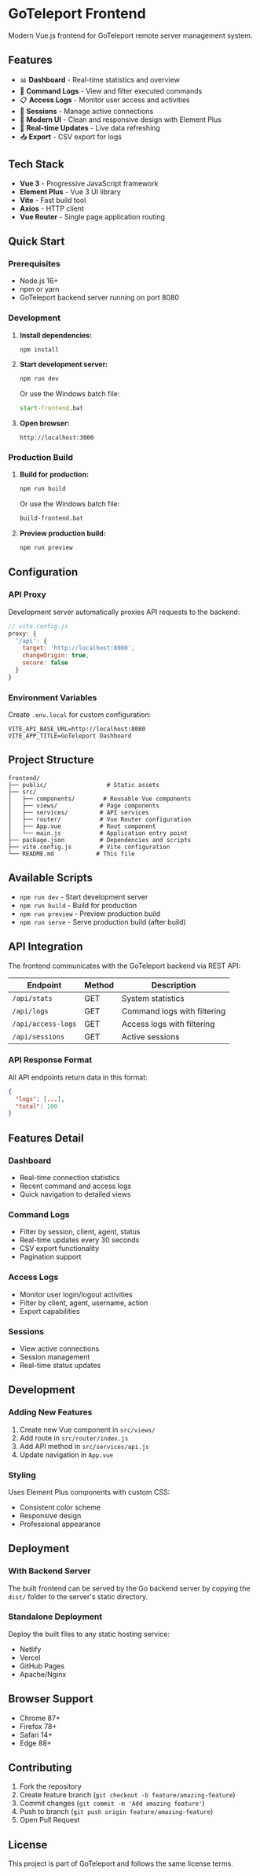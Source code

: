 # GoTeleport Frontend

Modern Vue.js frontend for GoTeleport remote server management system.

## Features

- 📊 **Dashboard** - Real-time statistics and overview
- 📝 **Command Logs** - View and filter executed commands
- 📋 **Access Logs** - Monitor user access and activities  
- 🔌 **Sessions** - Manage active connections
- 🎨 **Modern UI** - Clean and responsive design with Element Plus
- 🔄 **Real-time Updates** - Live data refreshing
- 📤 **Export** - CSV export for logs

## Tech Stack

- **Vue 3** - Progressive JavaScript framework
- **Element Plus** - Vue 3 UI library
- **Vite** - Fast build tool
- **Axios** - HTTP client
- **Vue Router** - Single page application routing

## Quick Start

### Prerequisites

- Node.js 16+ 
- npm or yarn
- GoTeleport backend server running on port 8080

### Development

1. **Install dependencies:**
   ```bash
   npm install
   ```

2. **Start development server:**
   ```bash
   npm run dev
   ```
   
   Or use the Windows batch file:
   ```cmd
   start-frontend.bat
   ```

3. **Open browser:**
   ```
   http://localhost:3000
   ```

### Production Build

1. **Build for production:**
   ```bash
   npm run build
   ```
   
   Or use the Windows batch file:
   ```cmd
   build-frontend.bat
   ```

2. **Preview production build:**
   ```bash
   npm run preview
   ```

## Configuration

### API Proxy

Development server automatically proxies API requests to the backend:

```javascript
// vite.config.js
proxy: {
  '/api': {
    target: 'http://localhost:8080',
    changeOrigin: true,
    secure: false
  }
}
```

### Environment Variables

Create `.env.local` for custom configuration:

```env
VITE_API_BASE_URL=http://localhost:8080
VITE_APP_TITLE=GoTeleport Dashboard
```

## Project Structure

```
frontend/
├── public/                 # Static assets
├── src/
│   ├── components/        # Reusable Vue components
│   ├── views/            # Page components
│   ├── services/         # API services
│   ├── router/           # Vue Router configuration
│   ├── App.vue           # Root component
│   └── main.js           # Application entry point
├── package.json          # Dependencies and scripts
├── vite.config.js        # Vite configuration
└── README.md            # This file
```

## Available Scripts

- `npm run dev` - Start development server
- `npm run build` - Build for production
- `npm run preview` - Preview production build
- `npm run serve` - Serve production build (after build)

## API Integration

The frontend communicates with the GoTeleport backend via REST API:

| Endpoint | Method | Description |
|----------|--------|-------------|
| `/api/stats` | GET | System statistics |
| `/api/logs` | GET | Command logs with filtering |
| `/api/access-logs` | GET | Access logs with filtering |
| `/api/sessions` | GET | Active sessions |

### API Response Format

All API endpoints return data in this format:
```json
{
  "logs": [...],
  "total": 100
}
```

## Features Detail

### Dashboard
- Real-time connection statistics
- Recent command and access logs
- Quick navigation to detailed views

### Command Logs
- Filter by session, client, agent, status
- Real-time updates every 30 seconds
- CSV export functionality
- Pagination support

### Access Logs
- Monitor user login/logout activities
- Filter by client, agent, username, action
- Export capabilities

### Sessions
- View active connections
- Session management
- Real-time status updates

## Development

### Adding New Features

1. Create new Vue component in `src/views/`
2. Add route in `src/router/index.js`
3. Add API method in `src/services/api.js`
4. Update navigation in `App.vue`

### Styling

Uses Element Plus components with custom CSS:
- Consistent color scheme
- Responsive design
- Professional appearance

## Deployment

### With Backend Server

The built frontend can be served by the Go backend server by copying the `dist/` folder to the server's static directory.

### Standalone Deployment

Deploy the built files to any static hosting service:
- Netlify
- Vercel
- GitHub Pages
- Apache/Nginx

## Browser Support

- Chrome 87+
- Firefox 78+
- Safari 14+
- Edge 88+

## Contributing

1. Fork the repository
2. Create feature branch (`git checkout -b feature/amazing-feature`)
3. Commit changes (`git commit -m 'Add amazing feature'`)
4. Push to branch (`git push origin feature/amazing-feature`)
5. Open Pull Request

## License

This project is part of GoTeleport and follows the same license terms.
